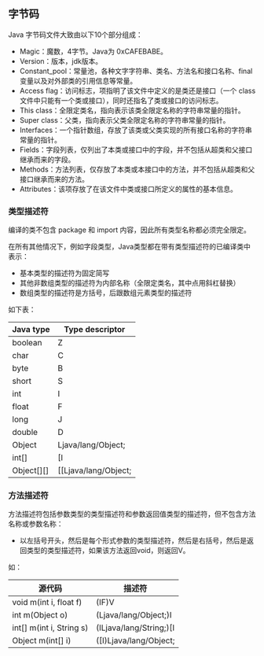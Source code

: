 ## 字节码

Java 字节码文件大致由以下10个部分组成：
- Magic：魔数，4字节。Java为 0xCAFEBABE。
- Version：版本，jdk版本。
- Constant_pool：常量池，各种文字字符串、类名、方法名和接口名称、final 变量以及对外部类的引用信息等常量。
- Access flag：访问标志，项指明了该文件中定义的是类还是接口（一个 class 文件中只能有一个类或接口），同时还指名了类或接口的访问标志。
- This class：全限定类名，指向表示该类全限定名称的字符串常量的指针。
- Super class：父类，指向表示父类全限定名称的字符串常量的指针。
- Interfaces：一个指针数组，存放了该类或父类实现的所有接口名称的字符串常量的指针。
- Fields：字段列表，仅列出了本类或接口中的字段，并不包括从超类和父接口继承而来的字段。
- Methods：方法列表，仅存放了本类或本接口中的方法，并不包括从超类和父接口继承而来的方法。
- Attributes：该项存放了在该文件中类或接口所定义的属性的基本信息。

### 类型描述符
编译的类不包含 package 和 import 内容，因此所有类型名称都必须完全限定。

在所有其他情况下，例如字段类型，Java类型都在带有类型描述符的已编译类中表示：

- 基本类型的描述符为固定简写
- 其他非数组类型的描述符为内部名称（全限定类名，其中点用斜杠替换）
- 数组类型的描述符是方括号，后跟数组元素类型的描述符

如下表：

|Java type  |	Type descriptor   |
|-----------|---------------------|
|boolean    |Z                    |
|char	    |C                    |
|byte	    |B                    |
|short	    |S                    |
|int	    |I                    |
|float	    |F                    |
|long	    |J                    |
|double	    |D                    |
|Object	    |Ljava/lang/Object;   |
|int[]	    |[I                   |
|Object[][]	|[[Ljava/lang/Object; |

### 方法描述符

方法描述符包括参数类型的类型描述符和参数返回值类型的描述符，但不包含方法名称或参数名称：

- 以左括号开头，然后是每个形式参数的类型描述符，然后是右括号，然后是返回类型的类型描述符，如果该方法返回void，则返回V。

如：

|源代码                   |描述符                  |
|------------------------|------------------------|
|void m(int i, float f)	 |(IF)V                   |
|int m(Object o)	     |(Ljava/lang/Object;)I   |
|int[] m(int i, String s)|(ILjava/lang/String;)[I |
|Object m(int[] i)	     |([I)Ljava/lang/Object;  |
